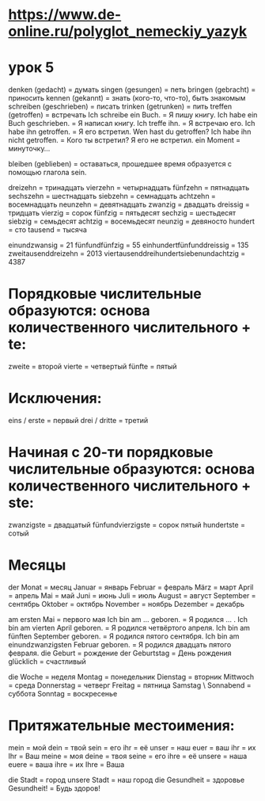 # https://www.de-online.ru/polyglot_nemeckiy_yazyk
#  урок 5

denken (gedacht) = думать
singen (gesungen) = петь
bringen (gebracht) = приносить
kennen (gekannt) = знать (кого-то, что-то), быть знакомым
schreiben (geschrieben) = писать
trinken (getrunken) = пить
treffen (getroffen) = встречать
Ich schreibe ein Buch. = Я пишу книгу.
Ich habe ein Buch geschrieben. = Я написал книгу.
Ich treffe ihn. = Я встречаю его.
Ich habe ihn getroffen. = Я его встретил.
Wen hast du getroffen? Ich habe ihn nicht getroffen. = Кого ты встретил? Я его не встретил.
ein Moment = минуточку…

bleiben (geblieben) = оставаться, прошедшее время образуется с помощью глагола sein.

dreizehn = тринадцать
vierzehn = четырнадцать
fünfzehn = пятнадцать
sechszehn = шестнадцать
siebzehn = семнадцать
achtzehn = восемнадцать
neunzehn = девятнадцать
zwanzig = двадцать
dreissig = тридцать
vierzig = сорок
fünfzig = пятьдесят
sechzig = шестьдесят
siebzig = семьдесят
achtzig = восемьдесят
neunzig = девяносто
hundert = сто
tausend = тысяча

einundzwansig = 21
fünfundfünfzig = 55
einhundertfünfunddreissig = 135
zweitausenddreizehn = 2013
viertausenddreihundertsiebenundachtzig = 4387

# Порядковые числительные образуются: основа количественного числительного + te:

zweite = второй
vierte = четвертый
fünfte = пятый
# Исключения:
eins / erste = первый
drei / dritte = третий

# Начиная с 20-ти порядковые числительные образуются: основа количественного числительного + ste:
zwanzigste = двадцатый
fünfundvierzigste = сорок пятый
hundertste = сотый

# Месяцы
der Monat = месяц
Januar = январь
Februar = февраль
März = март
April = апрель
Mai = май
Juni = июнь
Juli = июль
August = август
September = сентябрь
Oktober = октябрь
November = ноябрь
Dezember = декабрь

am ersten Mai = первого мая
Ich bin am … geboren. = Я родился … .
Ich bin am vierten April geboren. = Я родился четвёртого апреля.
Ich bin am fünften September geboren. = Я родился пятого сентября.
Ich bin am einundzwanzigsten Februar geboren. = Я родился двадцать пятого февраля.
die Geburt = рождение
der Geburtstag = День рождения
glücklich = счастливый

die Woche = неделя
Montag = понедельник
Dienstag = вторник
Mittwoch = среда
Donnerstag = четверг
Freitag = пятница
Samstag \ Sonnabend = суббота
Sonntag = воскресенье

# Притяжательные местоимения:

mein = мой
dein = твой
sein = его
ihr = её
unser = наш
euer = ваш
ihr = их
Ihr = Ваш
meine = моя
deine = твоя
seine = его
ihre = её
unsere = наша
euere = ваша
ihre = их
Ihre = Ваша

die Stadt = город
unsere Stadt = наш город
die Gesundheit = здоровье
Gesundheit! = Будь здоров!
